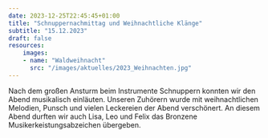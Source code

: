 ```yaml
---
date: 2023-12-25T22:45:45+01:00
title: "Schnuppernachmittag und Weihnachtliche Klänge"
subtitle: "15.12.2023"
draft: false
resources:
    images:
    - name: "Waldweihnacht"
      src: "/images/aktuelles/2023_Weihnachten.jpg"
---
```





Nach dem großen Ansturm beim Instrumente Schnuppern konnten wir den Abend musikalisch einläuten. 
Unseren Zuhörern wurde mit weihnachtlichen Melodien, Punsch und vielen Leckereien der Abend verschönert. An diesem Abend durften wir auch Lisa, Leo und Felix das Bronzene Musikerkeistungsabzeichen übergeben.